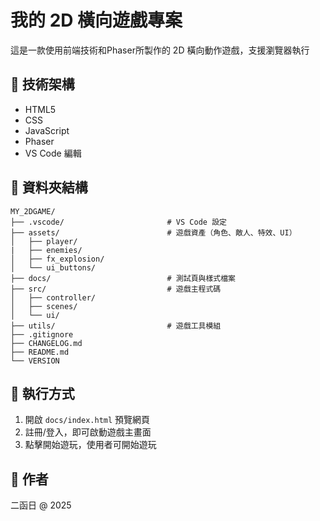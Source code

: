 # 我的 2D 橫向遊戲專案

這是一款使用前端技術和Phaser所製作的 2D 橫向動作遊戲，支援瀏覽器執行

## 🔧 技術架構

- HTML5
- CSS
- JavaScript
- Phaser
- VS Code 編輯

## 📁 資料夾結構

```
MY_2DGAME/
├── .vscode/                       # VS Code 設定
├── assets/                        # 遊戲資產（角色、敵人、特效、UI）
│   ├── player/
|   ├── enemies/
│   ├── fx_explosion/
│   └── ui_buttons/
├── docs/                          # 測試頁與樣式檔案
├── src/                           # 遊戲主程式碼
│   ├── controller/
│   ├── scenes/
│   └── ui/
├── utils/                         # 遊戲工具模組
├── .gitignore
├── CHANGELOG.md
├── README.md
└── VERSION

```

## 🚀 執行方式

1. 開啟 `docs/index.html` 預覽網頁
2. 註冊/登入，即可啟動遊戲主畫面
3. 點擊開始遊玩，使用者可開始遊玩

## 📌 作者
二函日 @ 2025
